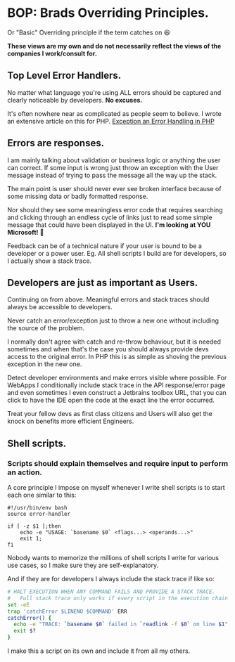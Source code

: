 # BOP: Brads Overriding Principles.
Or "Basic" Overriding principle if the term catches on 😆

**These views are my own and do not necessarily reflect the views of the companies I work/consult for.**

## Top Level Error Handlers.
No matter what language you're using ALL errors should be captured
and clearly noticeable by developers. **No excuses.**

It's often nowhere near as complicated as people seem to believe.
I wrote an extensive article on this for PHP.
[Exception an Error Handling in PHP](2021-04-13-exception-and-error-handling-in-php.md)


## Errors are responses.
I am mainly talking about validation or business logic or anything the user can correct.
If some input is wrong just throw an exception with the User message instead of trying to pass
the message all the way up the stack.

The main point is user should never ever see broken interface because of some missing data or badly
formatted response.

Nor should they see some meaningless error code that requires searching and clicking through an
endless cycle of links just to read some simple message that could have been displayed in the UI.
**I'm looking at YOU Microsoft! 👀**

Feedback can be of a technical nature if your user is bound to be a developer or a power user.
Eg. All shell scripts I build are for developers, so I actually show a stack trace.

## Developers are just as important as Users.
Continuing on from above. Meaningful errors and stack traces should always be accessible to developers.

Never catch an error/exception just to throw a new one without including the source of the problem.

I normally don't agree with catch and re-throw behaviour, but it is needed sometimes and when that's
the case you should always provide devs access to the original error.
In PHP this is as simple as shoving the previous exception in the new one.

Detect developer environments and make errors visible where possible.
For WebApps I conditionally include stack trace in the API response/error page
and even sometimes I even construct a Jetbrains toolbox URL, that you can click to
have the IDE open the code at the exact line the error occurred.

Treat your fellow devs as first class citizens and Users will also get the knock on benefits more efficient Engineers.

## Shell scripts.
### Scripts should explain themselves and require input to perform an action.
A core principle I impose on myself whenever I write shell scripts is to start each one similar to this:
```shell
#!/usr/bin/env bash
source error-handler

if [ -z $1 ];then
	echo -e "USAGE: `basename $0` <flags...> <operands...>"
	exit 1;
fi
```

Nobody wants to memorize the millions of shell scripts I write for various use cases, so I make sure they are
self-explanatory.

And if they are for developers I always include the stack trace if like so:
```bash
# HALT EXECUTION WHEN ANY COMMAND FAILS AND PROVIDE A STACK TRACE.
#   Full stack trace only works if every script in the execution chain includes this script.
set -eE
trap 'catchError $LINENO $COMMAND' ERR
catchError() {
  echo -e "TRACE: `basename $0` failed in `readlink -f $0` on line $1"
  exit $?
}
```
I make this a script on its own and include it from all my others.
